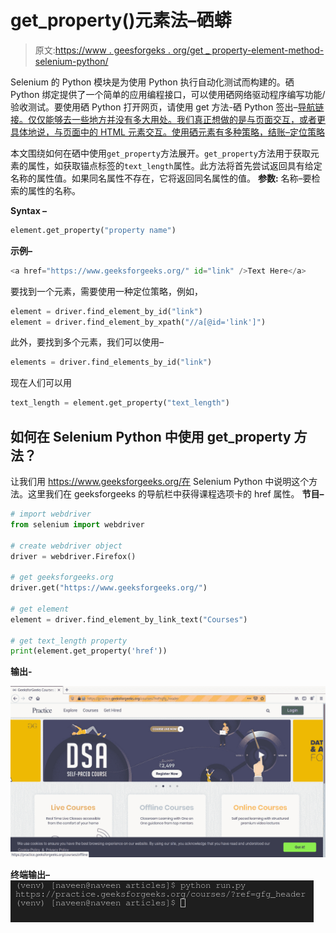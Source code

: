 # get_property()元素法–硒蟒

> 原文:[https://www . geesforgeks . org/get _ property-element-method-selenium-python/](https://www.geeksforgeeks.org/get_property-element-method-selenium-python/)

Selenium 的 Python 模块是为使用 Python 执行自动化测试而构建的。硒 Python 绑定提供了一个简单的应用编程接口，可以使用硒网络驱动程序编写功能/验收测试。要使用硒 Python 打开网页，请使用 get 方法-硒 Python 签出–[导航链接。仅仅能够去一些地方并没有多大用处。我们真正想做的是与页面交互，或者更具体地说，与页面中的 HTML 元素交互。使用硒元素有多种策略，结账–](https://www.geeksforgeeks.org/navigating-links-using-get-method-selenium-python/)[定位策略](https://www.geeksforgeeks.org/locator-strategies-selenium-python/)

本文围绕如何在硒中使用`get_property`方法展开。`get_property`方法用于获取元素的属性，如获取锚点标签的`text_length`属性。此方法将首先尝试返回具有给定名称的属性值。如果同名属性不存在，它将返回同名属性的值。
**参数:**
名称–要检索的属性的名称。

**Syntax –**

```py
element.get_property("property name")
```

**示例–**

```py
<a href="https://www.geeksforgeeks.org/" id="link" />Text Here</a>
```

要找到一个元素，需要使用一种定位策略，例如，

```py
element = driver.find_element_by_id("link")
element = driver.find_element_by_xpath("//a[@id='link']")
```

此外，要找到多个元素，我们可以使用–

```py
elements = driver.find_elements_by_id("link")
```

现在人们可以用

```py
text_length = element.get_property("text_length")
```

## 如何在 Selenium Python 中使用 get_property 方法？

让我们用 https://www.geeksforgeeks.org/在 Selenium Python 中说明这个方法。这里我们在 geeksforgeeks 的导航栏中获得课程选项卡的 href 属性。
**节目–**

```py
# import webdriver
from selenium import webdriver

# create webdriver object
driver = webdriver.Firefox()

# get geeksforgeeks.org
driver.get("https://www.geeksforgeeks.org/")

# get element 
element = driver.find_element_by_link_text("Courses")

# get text_length property
print(element.get_property('href'))
```

**输出-**

![click-element-method-Selenium-Python](img/f0907ddfa0efbb461a5e701b81efc05d.png)

**终端输出–**
![get_attribute-element-method-Selenium-Python](img/b29bec92d6dec71c68be7c53b657f8d4.png)